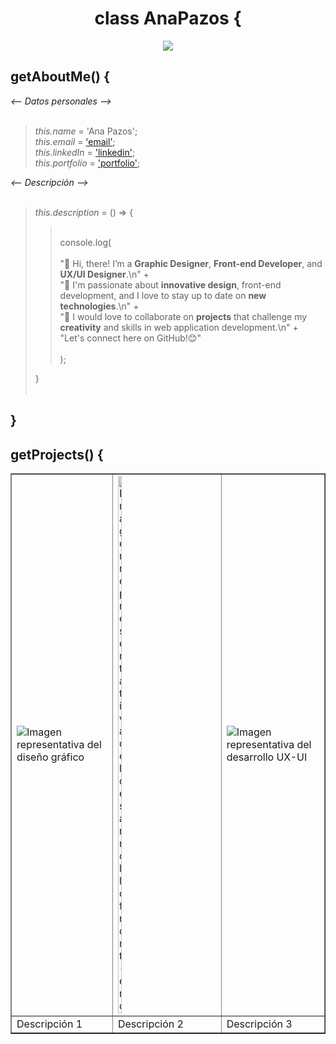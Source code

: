<div align ="center">
  <h1 align="center">class AnaPazos {</h1>
  <img  src="https://github.com/anapg130/anapg130/assets/130589630/07c9ded8-97bc-4554-b37d-ac5ef439cce5">
</div>
 

## getAboutMe() {  <br>

<div color="#5b9b07";>
   <em> <-- Datos personales --> </em>
</div> <br>
    <blockquote>
        <em>this.name</em> = 'Ana Pazos';<br>
        <em>this.email</em> = <a href="anapazos.designer@gmail.com">'email'</a>;<br>
       <em>this.linkedIn</em> = <a href="https://www.linkedin.com/in/ana-pazos-design/">'linkedin'</a>;<br>
       <em>this.portfolio</em> = <a href="https://www.behance.net/anapazos">'portfolio'</a>;<br>
   </blockquote>
    
<div color="#5b9b07";>
   <em> <-- Descripción --> </em>
</div> <br>
      <blockquote>
          <em>this.description</em> = () => { <br>
            <blockquote>
                <br>  console.log(<br>
                   <br>"🌟 Hi, there! I’m a <b> Graphic Designer</b>,  <b>Front-end Developer</b>, and  <b> UX/UI Designer</b>.\n" + <br>
                    "🚀 I'm passionate about  <b>innovative design</b>, front-end development, and I love to stay up to date on  <b>new technologies</b>.\n" +<br>
                    "💼 I would love to collaborate on <b>projects</b> that challenge my <b>creativity</b> and skills in web application development.\n" +<br>
                    "Let's connect here on GitHub!😊"<br>
             <br>      );<br>
              </blockquote>
           }<br>
          <br> 
      </blockquote>
    <h2>}</h2> 
     
  ## getProjects() {  <br>

  <table border="1" border-color="white" >
    <tr>
      <td><img src="https://github.com/anapg130/anapg130/assets/130589630/2ed79ee0-18f1-40f4-aa8f-ff2fbe8632e9" alt="Imagen representativa del diseño gráfico"></td>
      <td><img src="https://github.com/anapg130/anapg130/assets/130589630/48c387e2-1923-4131-8356-82fbc2d01eb4"  alt="Imagen representativa del desarrollo front-end" width="20%"></td>
      <td><img src="https://github.com/anapg130/anapg130/assets/130589630/2ed79ee0-18f1-40f4-aa8f-ff2fbe8632e9" alt="Imagen representativa del desarrollo UX-UI"></td>
    </tr>
    <tr>
      <td>Descripción 1</td>
      <td>Descripción 2</td>
      <td>Descripción 3</td>
    </tr>
</table>


 
  
